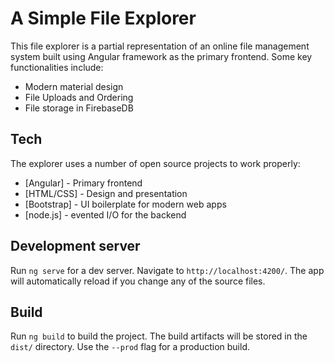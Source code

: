# A Simple File Explorer

This file explorer is a partial representation of an online file management system built using Angular framework as the primary frontend. Some key functionalities include: 

  - Modern material design
  - File Uploads and Ordering
  - File storage in FirebaseDB

## Tech

The explorer uses a number of open source projects to work properly:

* [Angular] - Primary frontend
* [HTML/CSS] - Design and presentation
* [Bootstrap] - UI boilerplate for modern web apps
* [node.js] - evented I/O for the backend


## Development server

Run `ng serve` for a dev server. Navigate to `http://localhost:4200/`. The app will automatically reload if you change any of the source files.


## Build

Run `ng build` to build the project. The build artifacts will be stored in the `dist/` directory. Use the `--prod` flag for a production build.



